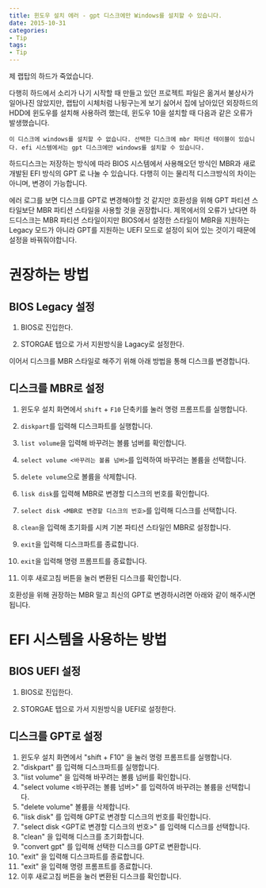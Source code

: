 ```yaml
---
title: 윈도우 설치 에러 - gpt 디스크에만 Windows를 설치할 수 있습니다.
date: 2015-10-31
categories:
- Tip
tags:
- Tip
---
```


 제 랩탑의 하드가 죽었습니다.

 다행히 하드에서 소리가 나기 시작할 때 만들고 있던 프로젝트 파일은 옮겨서 불상사가 일어나진 않았지만, 랩탑이 시체처럼 나뒹구는게 보기 싫어서 집에 남아있던 외장하드의 HDD에 윈도우를 설치해 사용하려 했는데, 윈도우 10을 설치할 때 다음과 같은 오류가 발생했습니다.

```terminal
이 디스크에 windows를 설치할 수 없습니다. 선택한 디스크에 mbr 파티션 테이블이 있습니다. efi 시스템에서는 gpt 디스크에만 windows를 설치할 수 있습니다.
```

 하드디스크는 저장하는 방식에 따라 BIOS 시스템에서 사용해오던 방식인 MBR과 새로 개발된 EFI 방식의 GPT 로 나눌 수 있습니다. 다행히 이는 물리적 디스크방식의 차이는 아니며, 변경이 가능합니다.

에러 로그를 보면 디스크를 GPT로 변경해야할 것 같지만 호환성을 위해 GPT 파티션 스타일보단 MBR 파티션 스타일을 사용할 것을 권장합니다. 제목에서의 오류가 났다면 하드디스크는 MBR 파티션 스타일이지만 BIOS에서 설정한 스타일이 MBR을 지원하는 Legacy 모드가 아니라 GPT를 지원하는 UEFI 모드로 설정이 되어 있는 것이기 때문에 설정을 바꿔줘야합니다.

# 권장하는 방법

## BIOS Legacy 설정

1. BIOS로 진입한다.

2. STORGAE 탭으로 가서 지원방식을 Lagacy로 설정한다.



 이어서 디스크를 MBR 스타일로 해주기 위해 아래 방법을 통해 디스크를 변경합니다.

## 디스크를 MBR로 설정

1. 윈도우 설치 화면에서 `shift` + `F10` 단축키를 눌러 명령 프롬프트를 실행합니다.

2. `diskpart`를 입력해 디스크파트를 실행합니다.

3. `list volume`을 입력해 바꾸려는 볼륨 넘버를 확인합니다.

4. `select volume <바꾸려는 볼륨 넘버>`를 입력하여 바꾸려는 볼륨을 선택합니다.

5. `delete volume`으로 볼륨을 삭제합니다.

6. `lisk disk`를 입력해 MBR로 변경할 디스크의 번호를 확인합니다.

7. `select disk <MBR로 변경할 디스크의 번호>`를 입력해 디스크를 선택합니다.

8. `clean`을 입력해 초기화를 시켜 기본 파티션 스타일인 MBR로 설정합니다.

9. `exit`을 입력해 디스크파트를 종료합니다.

10. `exit`을 입력해 명령 프롬프트를 종료합니다.

11. 이후 새로고침 버튼을 눌러 변환된 디스크를 확인합니다.



호환성을 위해 권장하는 MBR 말고 최신의 GPT로 변경하시려면 아래와 같이 해주시면 됩니다.

# EFI 시스템을 사용하는 방법

## BIOS UEFI 설정

1. BIOS로 진입한다.

1. STORGAE 탭으로 가서 지원방식을 UEFI로 설정한다.

## 디스크를 GPT로 설정

1. 윈도우 설치 화면에서 "shift + F10" 을 눌러 명령 프롬프트를 실행합니다.
2. "diskpart" 를 입력해 디스크파트를 실행합니다.
3. "list volume" 을 입력해 바꾸려는 볼륨 넘버를 확인합니다.
4.  "select volume <바꾸려는 볼륨 넘버>" 를 입력하여 바꾸려는 볼륨을 선택합니다.
5. "delete volume" 볼륨을 삭제합니다.
6. "lisk disk" 를 입력해 GPT로 변경할 디스크의 번호를 확인합니다.
7. "select disk <GPT로 변경할 디스크의 번호>" 를 입력해 디스크를 선택합니다.
8. "clean" 을 입력해 디스크를 초기화합니다.
9. "convert gpt" 를 입력해 선택한 디스크를 GPT로 변환합니다.
10. "exit" 을 입력해 디스크파트를 종료합니다.
11. "exit" 을 입력해 명령 프롬프트를 종료합니다.
12. 이후 새로고침 버튼을 눌러 변환된 디스크를 확인합니다.